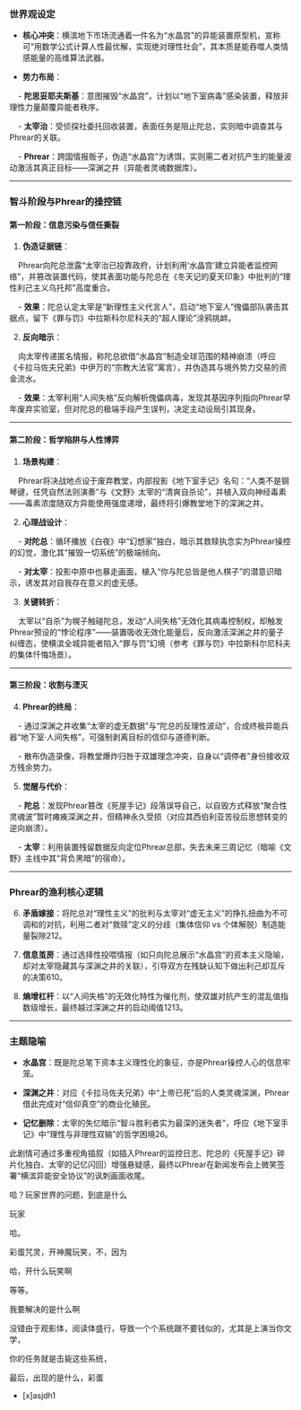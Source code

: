 ### **世界观设定**

- **核心冲突**：横滨地下市场流通着一件名为“水晶宫”的异能装置原型机，宣称可“用数学公式计算人性最优解，实现绝对理性社会”，其本质是能吞噬人类情感能量的高维算法武器。

- **势力布局**：

    - **陀思妥耶夫斯基**：意图摧毁“水晶宫”，计划以“地下室病毒”感染装置，释放非理性力量颠覆异能者秩序。

    - **太宰治**：受侦探社委托回收装置，表面任务是阻止陀总，实则暗中调查其与Phrear的关联。

    - **Phrear**：跨国情报贩子，伪造“水晶宫”为诱饵，实则需二者对抗产生的能量波动激活其真正目标——深渊之井（异能者灵魂数据库）。

---

### **智斗阶段与Phrear的操控链**

#### **第一阶段：信息污染与信任撕裂**

1. **伪造证据链**： 

    Phrear向陀总泄露“太宰治已投靠政府，计划利用‘水晶宫’建立异能者监控网络”，并篡改装置代码，使其表面功能与陀总在《冬天记的夏天印象》中批判的“理性利己主义乌托邦”高度重合。

    - **效果**：陀总认定太宰是“新理性主义代言人”，启动“地下室人”傀儡部队袭击其据点，留下《罪与罚》中拉斯科尔尼科夫的“超人理论”涂鸦挑衅。

2. **反向暗示**： 

    向太宰传递匿名情报，称陀总欲借“水晶宫”制造全球范围的精神崩溃（呼应《卡拉马佐夫兄弟》中伊万的“宗教大法官”寓言），并伪造其与境外势力交易的资金流水。

    - **效果**：太宰利用“人间失格”反向解析傀儡病毒，发现其基因序列指向Phrear早年废弃实验室，但对陀总的极端手段产生误判，决定主动设局引其现身。

---

#### **第二阶段：哲学陷阱与人性博弈**

1. **场景构建**： 

    Phrear将决战地点设于废弃教堂，内部投影《地下室手记》名句：“人类不是钢琴键，任凭自然法则演奏”与《文野》太宰的“清爽自杀论”，并植入双向神经毒素——毒素浓度随双方异能使用强度递增，最终将引爆教堂地下的深渊之井。

2. **心理战设计**：

    - **对陀总**：循环播放《白夜》中“幻想家”独白，暗示其救赎执念实为Phrear操控的幻觉，激化其“摧毁一切系统”的极端倾向。

    - **对太宰**：投影中原中也暴走画面，植入“你与陀总皆是他人棋子”的潜意识暗示，诱发其对自我存在意义的虚无感。

3. **关键转折**： 

    太宰以“自杀”为幌子触碰陀总，发动“人间失格”无效化其病毒控制权，却触发Phrear预设的“悖论程序”——装置吸收无效化能量后，反向激活深渊之井的量子纠缠态，使横滨全城异能者陷入“罪与罚”幻境（参考《罪与罚》中拉斯科尔尼科夫的集体忏悔场景）。

---

#### **第三阶段：收割与湮灭**

4. **Phrear的终局**：

    - 通过深渊之井收集“太宰的虚无数据”与“陀总的反理性波动”，合成终极异能兵器“地下室·人间失格”，可强制剥离目标的信仰与道德判断。

    - 散布伪造录像，将教堂爆炸归咎于双雄理念冲突，自身以“调停者”身份接收双方残余势力。

5. **觉醒与代价**：

    - **陀总**：发现Phrear篡改《死屋手记》段落误导自己，以自毁方式释放“聚合性灵魂波”暂时瘫痪深渊之井，但精神永久受损（对应其西伯利亚苦役后思想转变的逆向崩溃）。

    - **太宰**：利用装置残留数据反向定位Phrear总部，失去未来三周记忆（暗喻《文野》主线中其“背负黑暗”的宿命）。

---

### **Phrear的渔利核心逻辑**

6. **矛盾嫁接**：将陀总对“理性主义”的批判与太宰对“虚无主义”的挣扎扭曲为不可调和的对抗，利用二者对“救赎”定义的分歧（集体信仰 vs 个体解脱）制造能量裂隙212。

7. **信息茧房**：通过选择性投喂情报（如只向陀总展示“水晶宫”的资本主义隐喻，却对太宰隐藏其与深渊之井的关联），引导双方在残缺认知下做出利己却互斥的决策610。

8. **熵增杠杆**：以“人间失格”的无效化特性为催化剂，使双雄对抗产生的混乱值指数级增长，最终越过深渊之井的启动阈值1213。

---

### **主题隐喻**

- **水晶宫**：既是陀总笔下资本主义理性化的象征，亦是Phrear操控人心的信息牢笼。

- **深渊之井**：对应《卡拉马佐夫兄弟》中“上帝已死”后的人类灵魂深渊，Phrear借此完成对“信仰真空”的商业化殖民。

- **记忆删除**：太宰的失忆暗示“智斗胜利者实为最深的迷失者”，呼应《地下室手记》中“理性与非理性双输”的哲学困境26。

此剧情可通过多重视角插叙（如插入Phrear的监控日志、陀总的《死屋手记》碎片化独白、太宰的记忆闪回）增强悬疑感，最终以Phrear在新闻发布会上微笑签署“横滨异能安全协议”的讽刺画面收尾。

哈？玩家世界的问题，到底是什么

玩家

哈。

彩蛋咒灵，开神魔玩笑，不，因为

哈，开什么玩笑啊

等等。

我要解决的是什么啊

没错由于观影体，阅读体盛行，导致一个个系统跟不要钱似的，尤其是上演当你文学，

你的任务就是击毙这些系统，

最后，出现的是什么，彩蛋
- [x]asjdh1

